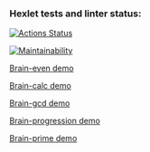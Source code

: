 ### Hexlet tests and linter status:
[![Actions Status](https://github.com/programmer-kazarin/frontend-project-44/actions/workflows/hexlet-check.yml/badge.svg)](https://github.com/programmer-kazarin/frontend-project-44/actions)

[![Maintainability](https://api.codeclimate.com/v1/badges/4369e70458218630ae3e/maintainability)](https://codeclimate.com/github/programmer-kazarin/frontend-project-44/maintainability)

[Brain-even demo](https://asciinema.org/a/X5AbXkfUJDXrKcfNvZjhJ4f7u)

[Brain-calc demo](https://asciinema.org/a/VKwGte8GXbaRAfYVkmDlMrpVI)

[Brain-gcd demo](https://asciinema.org/a/EIfQvTYuzotSZ8OEyqzraDvXC)

[Brain-progression demo](https://asciinema.org/a/R5LVAuJml3v72qzEBZt1UUZrs)

[Brain-prime demo](https://asciinema.org/a/Igp1weUnqvPb1M2MNXiFSxeiW)
